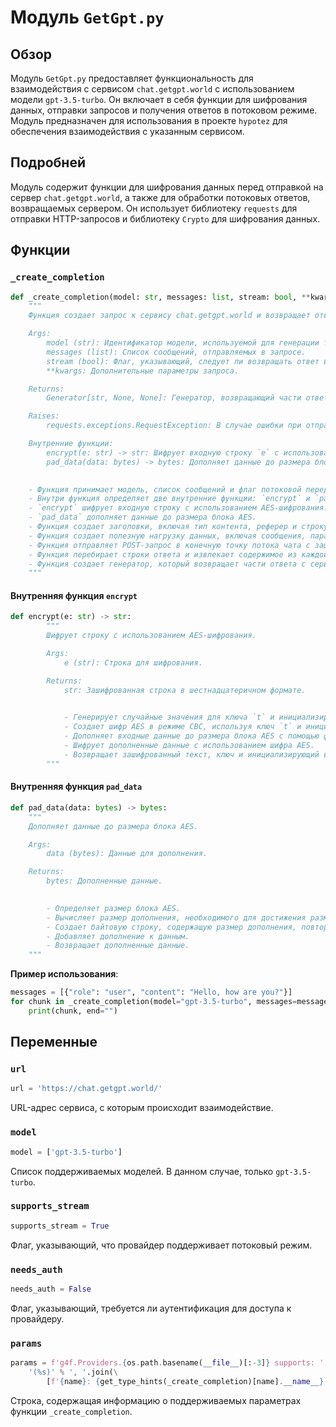 # Модуль `GetGpt.py`

## Обзор

Модуль `GetGpt.py` предоставляет функциональность для взаимодействия с сервисом `chat.getgpt.world` с использованием модели `gpt-3.5-turbo`. Он включает в себя функции для шифрования данных, отправки запросов и получения ответов в потоковом режиме. Модуль предназначен для использования в проекте `hypotez` для обеспечения взаимодействия с указанным сервисом.

## Подробней

Модуль содержит функции для шифрования данных перед отправкой на сервер `chat.getgpt.world`, а также для обработки потоковых ответов, возвращаемых сервером. Он использует библиотеку `requests` для отправки HTTP-запросов и библиотеку `Crypto` для шифрования данных.

## Функции

### `_create_completion`

```python
def _create_completion(model: str, messages: list, stream: bool, **kwargs):
    """
    Функция создает запрос к сервису chat.getgpt.world и возвращает ответ в потоковом режиме.

    Args:
        model (str): Идентификатор модели, используемой для генерации текста.
        messages (list): Список сообщений, отправляемых в запросе.
        stream (bool): Флаг, указывающий, следует ли возвращать ответ в потоковом режиме.
        **kwargs: Дополнительные параметры запроса.

    Returns:
        Generator[str, None, None]: Генератор, возвращающий части ответа от сервера.

    Raises:
        requests.exceptions.RequestException: В случае ошибки при отправке запроса.

    Внутренние функции:
        encrypt(e: str) -> str: Шифрует входную строку `e` с использованием AES-шифрования.
        pad_data(data: bytes) -> bytes: Дополняет данные до размера блока AES.

    
    - Функция принимает модель, список сообщений и флаг потоковой передачи в качестве входных данных.
    - Внутри функция определяет две внутренние функции: `encrypt` и `pad_data`.
    - `encrypt` шифрует входную строку с использованием AES-шифрования.
    - `pad_data` дополняет данные до размера блока AES.
    - Функция создает заголовки, включая тип контента, реферер и строку пользовательского агента.
    - Функция создает полезную нагрузку данных, включая сообщения, параметры частоты, максимальные токены, модель, штрафы за присутствие, температуру, верхний p и идентификатор UUID.
    - Функция отправляет POST-запрос в конечную точку потока чата с зашифрованными данными.
    - Функция перебирает строки ответа и извлекает содержимое из каждой строки.
    - Функция создает генератор, который возвращает части ответа с сервера.
    """
```

#### Внутренняя функция `encrypt`

```python
def encrypt(e: str) -> str:
        """
        Шифрует строку с использованием AES-шифрования.

        Args:
            e (str): Строка для шифрования.

        Returns:
            str: Зашифрованная строка в шестнадцатеричном формате.

        
            - Генерирует случайные значения для ключа `t` и инициализирующего вектора `n`.
            - Создает шифр AES в режиме CBC, используя ключ `t` и инициализирующий вектор `n`.
            - Дополняет входные данные до размера блока AES с помощью функции `pad_data`.
            - Шифрует дополненные данные с использованием шифра AES.
            - Возвращает зашифрованный текст, ключ и инициализирующий вектор в шестнадцатеричном формате.
        """
```

#### Внутренняя функция `pad_data`

```python
def pad_data(data: bytes) -> bytes:
    """
    Дополняет данные до размера блока AES.

    Args:
        data (bytes): Данные для дополнения.

    Returns:
        bytes: Дополненные данные.

    
        - Определяет размер блока AES.
        - Вычисляет размер дополнения, необходимого для достижения размера блока.
        - Создает байтовую строку, содержащую размер дополнения, повторенный нужное количество раз.
        - Добавляет дополнение к данным.
        - Возвращает дополненные данные.
    """
```

**Пример использования**:

```python
messages = [{"role": "user", "content": "Hello, how are you?"}]
for chunk in _create_completion(model="gpt-3.5-turbo", messages=messages, stream=True):
    print(chunk, end="")
```

## Переменные

### `url`

```python
url = 'https://chat.getgpt.world/'
```

URL-адрес сервиса, с которым происходит взаимодействие.

### `model`

```python
model = ['gpt-3.5-turbo']
```

Список поддерживаемых моделей. В данном случае, только `gpt-3.5-turbo`.

### `supports_stream`

```python
supports_stream = True
```

Флаг, указывающий, что провайдер поддерживает потоковый режим.

### `needs_auth`

```python
needs_auth = False
```

Флаг, указывающий, требуется ли аутентификация для доступа к провайдеру.

### `params`

```python
params = f'g4f.Providers.{os.path.basename(__file__)[:-3]} supports: ' + \
    '(%s)' % ', '.join(\
        [f'{name}: {get_type_hints(_create_completion)[name].__name__}' for name in _create_completion.__code__.co_varnames[:_create_completion.__code__.co_argcount]])
```

Строка, содержащая информацию о поддерживаемых параметрах функции `_create_completion`.